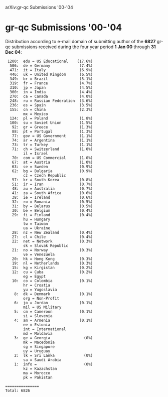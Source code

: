 arXiv:gr-qc Submissions '00-'04

gr-qc Submissions '00-'04
=========================

Distribution according to e-mail domain of submitting author of the
**6827** gr-qc submissions received during the four year period **1 Jan
00** through **31 Dec 04**:

     1200:  edu = US Educational    (17.6%)
      506:  de = Germany             (7.4%)
      471:  it = Italy               (6.9%)
      446:  uk = United Kingdom      (6.5%)
      349:  br = Brazil              (5.1%)
      319:  fr = France              (4.7%)
      310:  jp = Japan               (4.5%)
      300:  in = India               (4.4%)
      270:  ca = Canada              (4.0%)
      248:  ru = Russian Federation  (3.6%)
      236:  es = Spain               (3.5%)
      155:  cn = China               (2.3%)
            mx = Mexico
      124:  pl = Poland              (1.8%)
      100:  su = Soviet Union        (1.5%)
       92:  gr = Greece              (1.3%)
       88:  pt = Portugal            (1.3%)
       77:  gov = US Government      (1.1%)
       74:  ar = Argentina           (1.1%)
       73:  tr = Turkey              (1.1%)
       71:  ch = Switzerland         (1.0%)
            il = Israel
       70:  com = US Commercial      (1.0%)
       67:  at = Austria             (1.0%)
       63:  se = Sweden              (0.9%)
       62:  bg = Bulgaria            (0.9%)
            cz = Czech Republic
       57:  kr = South Korea         (0.8%)
       51:  ir = Iran                (0.7%)
       48:  au = Australia           (0.7%)
       41:  za = South Africa        (0.6%)
       38:  ie = Ireland             (0.6%)
       32:  ro = Romania             (0.5%)
       31:  by = Belarus             (0.5%)
       30:  be = Belgium             (0.4%)
       29:  fi = Finland             (0.4%)
            hu = Hungary
            tw = Taiwan
            ua = Ukraine
       28:  nz = New Zealand         (0.4%)
       27:  cl = Chile               (0.4%)
       22:  net = Network            (0.3%)
            sk = Slovak Republic
       21:  no = Norway              (0.3%)
            ve = Venezuela
       20:  hk = Hong Kong           (0.3%)
       19:  nl = Netherlands         (0.3%)
       15:  kg = Kirgistan           (0.2%)
       12:  cu = Cuba                (0.2%)
            eg = Egypt
       10:  co = Colombia            (0.1%)
            hr = Croatia
            yu = Yugoslavia
        8:  dk = Denmark             (0.1%)
            org = Non-Profit
        6:  jo = Jordan              (0.1%)
            mil = US Military
        5:  cm = Cameroon            (0.1%)
            si = Slovenia
        4:  am = Armenia             (0.1%)
            ee = Estonia
            int = International
            md = Moldavia
        3:  ge = Georgia               (0%)
            mk = Macedonia
            sg = Singapore
            uy = Uruguay
        2:  lk = Sri Lanka             (0%)
            sa = Saudi Arabia
        1:  info =                     (0%)
            kz = Kazachstan
            ma = Morocco
            pk = Pakistan

    ===============
    Total: 6826
